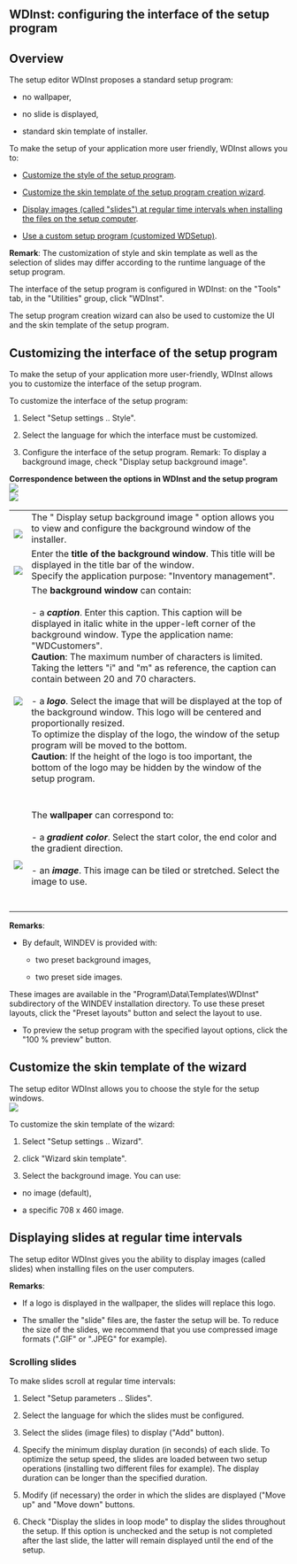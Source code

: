 


## WDInst: configuring the interface of the setup program 
			



<a name="NOTE1"></a>
<a name="NOTE1_1"></a>


## Overview
<a name="overview_ELTTEXTE000441"></a>
The setup editor WDInst proposes a standard setup program: 

- no wallpaper, 

- no slide is displayed,

- standard skin template of installer.  




To make the setup of your application more user friendly, WDInst allows you to:

- [Customize the style of the setup program](#NOTE2_1).

- [Customize the skin template of the setup program creation wizard](#NOTE3_1). 

- [Display images (called "slides") at regular time intervals when installing the files on the setup computer](#NOTE4_1).

- [Use a custom setup program (customized WDSetup)](../Editeurs/2028106.md).




**Remark**: The customization of style and skin template as well as the selection of slides may differ according to the runtime language of the setup program.

The interface of the setup program is configured in WDInst: on the "Tools" tab, in the "Utilities" group, click "WDInst".

The setup program creation wizard can also be used to customize the UI and the skin template of the setup program.

<a name="NOTE2"></a>
<a name="NOTE2_1"></a>


## Customizing the interface of the setup program
<a name="customizing_the_interface_the_setup_program_ELTTEXTE000465"></a>
To make the setup of your application more user-friendly, WDInst allows you to customize the interface of the setup program.

To customize the interface of the setup program: 

1. Select "Setup settings .. Style".

2. Select the language for which the interface must be customized.

3. Configure the interface of the setup program.
	Remark: To display a background image, check "Display setup background image".  




**Correspondence between the options in WDInst and the setup program**<br>![](https://doc.pcsoft.fr/en-US/images/image.awp?langid=3&name=Configurer_Interface%20-%20HC%20N%B0001.gif&type=thumb)<br>![](https://doc.pcsoft.fr/en-US/images/image.awp?langid=3&name=Configurer_Interface%20-%20HC%20N%B0002.gif&type=thumb)



|   |   |
| --- | --- |
| <br>![](https://doc.pcsoft.fr/en-US/images/image.awp?langid=3&name=CERCLE1.GIF)<br> | The " Display setup background image " option allows you to view and configure the background window of the installer.  |
| <br>![](https://doc.pcsoft.fr/en-US/images/image.awp?langid=3&name=CERCLE2.GIF)<br> | Enter the **title of the background window**. This title will be displayed in the title bar of the window.<br>Specify the application purpose: "Inventory management". |
| <br>![](https://doc.pcsoft.fr/en-US/images/image.awp?langid=3&name=CERCLE3.GIF)<br> | The **background window** can contain:<br><br>- a ***caption***. Enter this caption. This caption will be displayed in italic white in the upper-left corner of the background window. Type the application name: "WDCustomers".<br>	**Caution**: The maximum number of characters is limited. Taking the letters "i" and "m" as reference, the caption can contain between 20 and 70 characters.<br><br>- a ***logo***. Select the image that will be displayed at the top of the background window. This logo will be centered and proportionally resized.<br>	To optimize the display of the logo, the window of the setup program will be moved to the bottom.<br>	**Caution**: If the height of the logo is too important, the bottom of the logo may be hidden by the window of the setup program.<br><br><br> |
| <br>![](https://doc.pcsoft.fr/en-US/images/image.awp?langid=3&name=CERCLE4.GIF)<br> | The **wallpaper** can correspond to:<br><br>- a ***gradient color***. Select the start color, the end color and the gradient direction.<br><br>- an ***image***. This image can be tiled or stretched. Select the image to use.<br><br><br> |

**Remarks**:

- By default, WINDEV is provided with:

	- two preset background images, 

	- two preset side images.


 These images are available in the "Program\\Data\\Templates\\WDInst" subdirectory of the WINDEV installation directory.
	To use these preset layouts, click the "Preset layouts" button and select the layout to use.

- To preview the setup program with the specified layout options, click the "100 % preview" button.




<a name="NOTE3"></a>
<a name="NOTE3_1"></a>


## Customize the skin template of the wizard
<a name="customize_the_skin_template_the_wizard_ELTTEXTE000489"></a>
The setup editor WDInst allows you to choose the style for the setup windows. <br>![](https://doc.pcsoft.fr/en-US/images/image.awp?langid=3&name=Installation_WD_defaut%20-%20HC%20N%B0001%201.gif)


To customize the skin template of the wizard: 

1. Select "Setup settings .. Wizard".

2. click "Wizard skin template". 

3. Select the background image. You can use: 




- no image (default),

- a specific 708 x 460 image.   




<a name="NOTE4"></a>
<a name="NOTE4_1"></a>


## Displaying slides at regular time intervals
<a name="displaying_slides_regular_time_intervals_ELTTEXTE000513"></a>
The setup editor WDInst gives you the ability to display images (called slides) when installing files on the user computers.

**Remarks**:

- If a logo is displayed in the wallpaper, the slides will replace this logo.

- The smaller the "slide" files are, the faster the setup will be. To reduce the size of the slides, we recommend that you use compressed image formats (".GIF" or ".JPEG" for example).



<a name="NOTE4_2"></a>


### Scrolling slides
<a name="scrolling_slides_ELTPARAGRAPHE000299"></a>

To make slides scroll at regular time intervals: 

1. Select "Setup parameters .. Slides".

2. Select the language for which the slides must be configured.

3. Select the slides (image files) to display ("Add" button).

4. Specify the minimum display duration (in seconds) of each slide. 
	To optimize the setup speed, the slides are loaded between two setup operations (installing two different files for example). The display duration can be longer than the specified duration.

5. Modify (if necessary) the order in which the slides are displayed ("Move up" and "Move down" buttons.

6. Check "Display the slides in loop mode" to display the slides throughout the setup. 
	If this option is unchecked and the setup is not completed after the last slide, the latter will remain displayed until the end of the setup.





